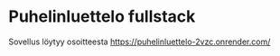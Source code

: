 # Puhelinluettelo fullstack

Sovellus löytyy osoitteesta https://puhelinluettelo-2vzc.onrender.com/
